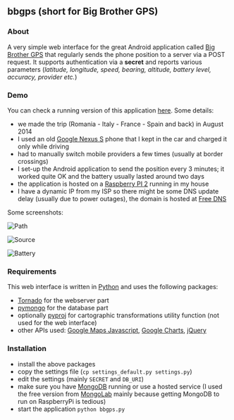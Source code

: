 ## bbgps (short for Big Brother GPS)

### About
A very simple web interface for the great Android application called [Big Brother GPS](https://play.google.com/store/apps/details?id=org.gnarf.bigbrother.gps) that regularly sends the phone position to a server via a POST request. It supports authentication via a **secret** and reports various parameters (*latitude, longitude, speed, bearing, altitude, battery level, accuracy, provider etc.*)

### Demo
You can check a running version of this application [here](http://bbgps.rssind.com/). Some details:

* we made the trip (Romania - Italy - France - Spain and back) in August 2014
* I used an old [Google Nexus S](https://en.wikipedia.org/wiki/Nexus_S) phone that I kept in the car and charged it only while driving
* had to manually switch mobile providers a few times (usually at border crossings)
* I set-up the Android application to send the position every 3 minutes; it worked quite OK and the battery usually lasted around two days 
* the application is hosted on a [Raspberry PI 2](https://www.raspberrypi.org/products/raspberry-pi-2-model-b/) running in my house
* I have a dynamic IP from my ISP so there might be some DNS update delay (usually due to power outages), the domain is hosted at [Free DNS](http://freedns.afraid.org/)

Some screenshots:

![Path](http://rssind.com/images/path.png)

![Source](http://rssind.com/images/source.png)

![Battery](http://rssind.com/images/battery.png)

### Requirements
This web interface is written in [Python](https://www.python.org/) and uses the following packages:

 * [Tornado](http://www.tornadoweb.org/en/stable/) for the webserver part
 * [pymongo](https://api.mongodb.org/python/current/) for the database part
 * optionally [pyproj](https://github.com/jswhit/pyproj) for cartographic transformations utility function (not used for the web interface)
 * other APIs used: [Google Maps Javascript](https://developers.google.com/maps/documentation/javascript/), [Google Charts](https://developers.google.com/chart/?hl=en), [jQuery](https://jquery.com/) 
 
### Installation

 * install the above packages
 * copy the settings file (```cp settings_default.py settings.py```)
 * edit the settings (mainly ```SECRET``` and ```DB_URI```) 
 * make sure you have [MongoDB](https://www.mongodb.org/) running or use a hosted service (I used the free version from [MongoLab](https://mongolab.com/) mainly because getting MongoDB to run on RaspberryPi is tedious)
 * start the application ```python bbgps.py```
